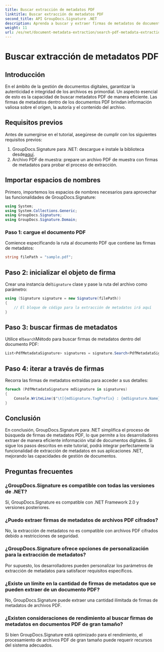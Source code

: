 ```yaml
---
title: Buscar extracción de metadatos PDF
linktitle: Buscar extracción de metadatos PDF
second_title: API GroupDocs.Signature .NET
description: Aprenda a buscar y extraer firmas de metadatos de documentos PDF utilizando GroupDocs.Signature para .NET. Aumente sus capacidades de gestión de documentos.
weight: 11
url: /es/net/document-metadata-extraction/search-pdf-metadata-extraction/
---
```


# Buscar extracción de metadatos PDF

## Introducción
En el ámbito de la gestión de documentos digitales, garantizar la autenticidad e integridad de los archivos es primordial. Un aspecto esencial de esto es la capacidad de buscar metadatos PDF de manera eficiente. Las firmas de metadatos dentro de los documentos PDF brindan información valiosa sobre el origen, la autoría y el contenido del archivo.
## Requisitos previos
Antes de sumergirse en el tutorial, asegúrese de cumplir con los siguientes requisitos previos:
1.  GroupDocs.Signature para .NET: descargue e instale la biblioteca desde[aquí](https://releases.groupdocs.com/signature/net/).
2. Archivo PDF de muestra: prepare un archivo PDF de muestra con firmas de metadatos para probar el proceso de extracción.

## Importar espacios de nombres
Primero, importemos los espacios de nombres necesarios para aprovechar las funcionalidades de GroupDocs.Signature:
```csharp
using System;
using System.Collections.Generic;
using GroupDocs.Signature;
using GroupDocs.Signature.Domain;
```
### Paso 1: cargue el documento PDF
Comience especificando la ruta al documento PDF que contiene las firmas de metadatos:
```csharp
string filePath = "sample.pdf";
```
## Paso 2: inicializar el objeto de firma
 Crear una instancia del`Signature` clase y pase la ruta del archivo como parámetro:
```csharp
using (Signature signature = new Signature(filePath))
{
    // El bloque de código para la extracción de metadatos irá aquí
}
```
## Paso 3: buscar firmas de metadatos
 Utilice el`Search`Método para buscar firmas de metadatos dentro del documento PDF:
```csharp
List<PdfMetadataSignature> signatures = signature.Search<PdfMetadataSignature>(SignatureType.Metadata);
```
## Paso 4: iterar a través de firmas
Recorra las firmas de metadatos extraídas para acceder a sus detalles:
```csharp
foreach (PdfMetadataSignature mdSignature in signatures)
{
    Console.WriteLine($"\t[{mdSignature.TagPrefix} : {mdSignature.Name}] = {mdSignature.Value} ({mdSignature.Type})");
}
```

## Conclusión
En conclusión, GroupDocs.Signature para .NET simplifica el proceso de búsqueda de firmas de metadatos PDF, lo que permite a los desarrolladores extraer de manera eficiente información vital de documentos digitales. Si sigue los pasos descritos en este tutorial, podrá integrar perfectamente la funcionalidad de extracción de metadatos en sus aplicaciones .NET, mejorando las capacidades de gestión de documentos.
## Preguntas frecuentes
### ¿GroupDocs.Signature es compatible con todas las versiones de .NET?
Sí, GroupDocs.Signature es compatible con .NET Framework 2.0 y versiones posteriores.
### ¿Puedo extraer firmas de metadatos de archivos PDF cifrados?
No, la extracción de metadatos no es compatible con archivos PDF cifrados debido a restricciones de seguridad.
### ¿GroupDocs.Signature ofrece opciones de personalización para la extracción de metadatos?
Por supuesto, los desarrolladores pueden personalizar los parámetros de extracción de metadatos para satisfacer requisitos específicos.
### ¿Existe un límite en la cantidad de firmas de metadatos que se pueden extraer de un documento PDF?
No, GroupDocs.Signature puede extraer una cantidad ilimitada de firmas de metadatos de archivos PDF.
### ¿Existen consideraciones de rendimiento al buscar firmas de metadatos en documentos PDF de gran tamaño?
Si bien GroupDocs.Signature está optimizado para el rendimiento, el procesamiento de archivos PDF de gran tamaño puede requerir recursos del sistema adecuados.
